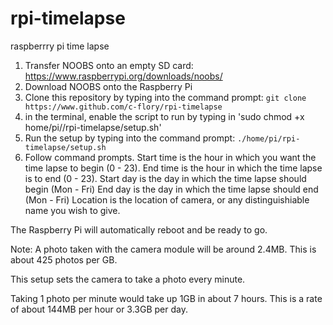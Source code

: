 # rpi-timelapse
raspberrry pi time lapse

1. Transfer NOOBS onto an empty SD card: https://www.raspberrypi.org/downloads/noobs/
2. Download NOOBS onto the Raspberry Pi
3. Clone this repository by typing into the command prompt: `git clone https://www.github.com/c-flory/rpi-timelapse`
4. in the terminal, enable the script to run by typing in 'sudo chmod +x home/pi//rpi-timelapse/setup.sh'
5. Run the setup by typing into the command prompt: `./home/pi/rpi-timelapse/setup.sh`
6. Follow command prompts.
Start time is the hour in which you want the time lapse to begin (0 - 23).
End time is the hour in which the time lapse is to end (0 - 23).
Start day is the day in which the time lapse should begin (Mon - Fri)
End day is the day in which the time lapse should end (Mon - Fri)
Location is the location of camera, or any distinguishiable name you wish to give.

The Raspberry Pi will automatically reboot and be ready to go.

Note:
A photo taken with the camera module will be around 2.4MB. This is about 425 photos per GB.

This setup sets the camera to take a photo every minute.

Taking 1 photo per minute would take up 1GB in about 7 hours. This is a rate of about 144MB per hour or 3.3GB per day.
